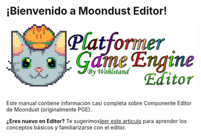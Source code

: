 # ¡Bienvenido a Moondust Editor!

![Logo](images/splash_editor.png)

Este manual contiene información casi completa sobre
Componente Editor de Moondust (originalmente PGE).

**¿Eres nuevo en Editor?** Te sugerimos[leer este articulo](Intro/QuickStart/WhatIsEditor) 
para aprender los conceptos básicos y familiarizarse con el editor.

